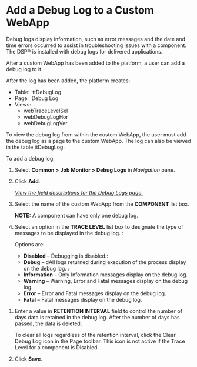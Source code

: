 # Add a Debug Log to a Custom WebApp

Debug logs display information, such as error messages and the date and
time errors occurred to assist in troubleshooting issues with a
component. The DSP® is installed with debug logs for delivered
applications.

After a custom WebApp has been added to the platform, a user can add a
debug log to it.

After the log has been added, the platform creates:

  - Table:  ttDebugLog
  - Page:  Debug Log
  - Views:
      - webTraceLevelSel
      - webDebugLogHor
      - webDebugLogVer

To view the debug log from within the custom WebApp, the user must add
the debug log as a page to the custom WebApp. The log can also be viewed
in the table ttDebugLog.

To add a debug log:

1.  Select <span style="font-weight: bold;">Common \> Job Monitor \>
    Debug Logs</span> in
    <span style="font-style: italic;">Navigation</span> pane.

2.  Click <span style="font-weight: bold;">Add</span>.
    
    <span style="font-style: italic;">[View the field descriptions for
    the Debug Logs page.](../Page_Desc/Debug_Logs.htm)</span>

3.  Select the name of the custom WebApp from the
    <span style="font-weight: bold;">COMPONENT</span> list box.
    
    **NOTE:** A component can have only one debug log.

4.  Select an option in the <span style="font-weight: bold;">TRACE
    LEVEL</span> list box to designate the type of messages to be
    displayed in the debug log. :
    
    Options are:
    
      - **Disabled** – Debugging is disabled.:
      - **Debug** – dAll logs returned during execution of the process
        display on the debug log. :
      - **Information** – Only Information messages display on the debug
        log.
      - **Warning** – Warning, Error and Fatal messages display on the
        debug log.
      - **Error** – Error and Fatal messages display on the debug log.
      - **Fatal** – Fatal messages display on the debug log.

<!-- end list -->

1.  Enter a value in <span style="font-weight: bold;">RETENTION
    INTERVAL</span> field to control the number of days data is retained
    in the debug log. After the number of days has passed, the data is
    deleted.
    
    To clear all logs regardless of the retention interval, click the
    Clear Debug Log icon in the Page toolbar. This icon is not active if
    the Trace Level for a component is Disabled.

2.  Click <span style="font-weight: bold;">Save</span>.

